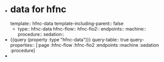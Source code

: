 - # data for hfnc
  template:: hfnc-data
  template-including-parent:: false
	- type:: hfnc-data
	  hfnc-flow:: 
	  hfnc-fio2:: 
	  endpoints:: 
	  machine:: 
	  procedure:: 
	  sedation::
- {{query (property :type "hfnc-data")}}
  query-table:: true
  query-properties:: [:page :hfnc-flow :hfnc-fio2 :endpoints :machine :sedation :procedure]
-